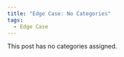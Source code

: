 ```yaml
---
title: "Edge Case: No Categories"
tags:
  - Edge Case
---
```


This post has no categories assigned.

